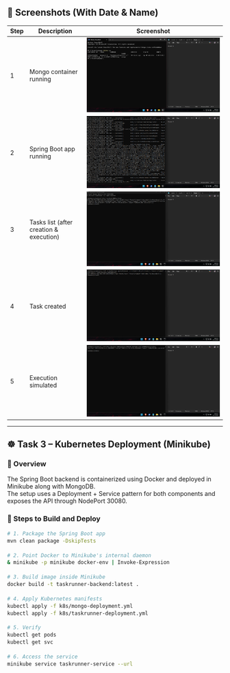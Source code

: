 ## 📸 Screenshots (With Date & Name)

| Step | Description | Screenshot |
|------|--------------|-------------|
| 1 | Mongo container running | ![Docker PS](screenshots/1_docker_ps.png) |
| 2 | Spring Boot app running | ![Spring Boot](screenshots/2_mvn_run.png) |
| 3 | Tasks list (after creation & execution) | ![GET tasks](screenshots/3_get_tasks.png) |
| 4 | Task created | ![PUT task](screenshots/4_put_task.png) |
| 5 | Execution simulated | ![Execution](screenshots/5_execute_task.png) |
---

## ☸️ Task 3 – Kubernetes Deployment (Minikube)

### 🧠 Overview
The Spring Boot backend is containerized using Docker and deployed in Minikube along with MongoDB.  
The setup uses a Deployment + Service pattern for both components and exposes the API through NodePort 30080.

### 🧰 Steps to Build and Deploy

```bash
# 1. Package the Spring Boot app
mvn clean package -DskipTests

# 2. Point Docker to Minikube's internal daemon
& minikube -p minikube docker-env | Invoke-Expression

# 3. Build image inside Minikube
docker build -t taskrunner-backend:latest .

# 4. Apply Kubernetes manifests
kubectl apply -f k8s/mongo-deployment.yml
kubectl apply -f k8s/taskrunner-deployment.yml

# 5. Verify
kubectl get pods
kubectl get svc

# 6. Access the service
minikube service taskrunner-service --url


